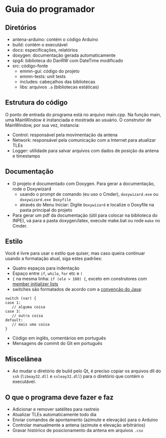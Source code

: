 # Guia do programador

## Diretórios
 - antena-arduino: contém o código Arduino
 - build: contém o executável
 - docs: especificações, relatórios
 - doxygen: documentação gerada automaticamente
 - spg4: biblioteca do DanRW com DateTime modificado
 - src: código-fonte
    - emmn-gui: código do projeto
    - emmn-tests: unit tests
    - includes: cabeçalhos das bibliotecas
    - libs: arquivos `.a` (bibliotecas estáticas)

## Estrutura do código

O ponto de entrada do programa está no arquivo main.cpp. Na função main, uma MainWindow é
instanciada e mostrada ao usuário. O construtor de MainWindow, por sua vez, instancia:

 - Control: responsável pela movimentação da antena
 - Network: responsável pela comunicação com a Internet para atualizar TLEs
 - Logger: utilidade para salvar arquivos com dados de posição da antena e timestamps

## Documentação

 - O projeto é documentado com Doxygen. Para gerar a documentação, rode o Doxywizard
     - usando o prompt de comando (eu uso o Cmder), `doxywizard.exe` ou `doxywizard.exe Doxyfile`
     - através do Menu Iniciar: Digite `Doxywizard` e localize o Doxyfile na pasta principal do projeto
 - Para gerar um pdf da documentação (útil para colocar na biblioteca do INPE), vá para a pasta
   doxygen/latex, execute make.bat ou rode `make` no Cmder.

## Estilo

Você é livre para usar o estilo que quiser, mas caso queira continuar usando a formatação atual,
siga estes padrões:

 - Quatro espaços para indentação
 - Espaço entre `if`, `while`, `for` etc e `(`
 - `{` na mesma linha: `if (ele > 180) {`, exceto em construtores com [member initializer lists](http://en.cppreference.com/w/cpp/language/initializer_list)
 - switches são formatados de acordo com a [convenção do Java](http://www.oracle.com/technetwork/java/javase/documentation/codeconventions-142311.html#468):
 ```
switch (var) {
case 1:
    // alguma coisa
case 3:
    // outra coisa
default:
    // mais uma coisa
}
```
 - Código em inglês, comentários em português
 - Mensagens de commit do Git em português

## Miscelânea
 - Ao mudar o diretório de build pelo Qt, é preciso copiar os arquivos dll do `ssh` (`libeay32.dll` e `ssleay32.dll`) para o diretório que contém o executável.

## O que o programa deve fazer e faz
 - Adicionar e remover satélites para rastreio
 - Atualizar TLEs automaticamente todo dia
 - Enviar comandos de apontamento (azimute e elevação) para o Arduino
 - Controlar manualmente a antena (azimute e elevação arbitrários)
 - Gravar histórico de posicionamento da antena em arquivos `.csv`
